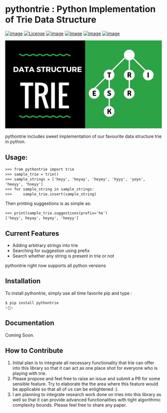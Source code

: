 pythontrie : Python Implementation of Trie Data Structure
==========================

[![image](https://travis-ci.org/pranavgupta1234/pythontrie.svg?branch=master)](https://github.com/pranavgupta1234/ptrie/issues)
[![License](https://img.shields.io/badge/License-Apache%202.0-blue.svg)](https://opensource.org/licenses/Apache-2.0)
[![image](https://img.shields.io/pypi/v/pythontrie.svg?label=pythontrie)](https://pypi.org/project/pythontrie/)
[![image](https://img.shields.io/pypi/pyversions/pythontrie.svg)](https://pypi.org/project/pythontrie/)
[![image](https://img.shields.io/github/issues/pranavgupta1234/pythontrie.svg)](https://github.com/pranavgupta1234/pythontrie/issues)
[![image](https://img.shields.io/github/issues-pr/pranavgupta1234/pythontrie.svg)](https://github.com/pranavgupta1234/pythontrie/pulls)


![image](https://github.com/pranavgupta1234/ptrie/blob/master/img/trie.jpg)

pythontrie includes sweet implementation of our favourite data structure trie in python.

Usage:
------

``` {.sourceCode .python}
>>> from pythontrie import trie
>>> sample_trie = trie()
>>> sample_strings = ['heyy', 'heyay', 'heyey', 'hyyy', 'yoyo', 'heeyy', 'hoeyy']
>>> for sample_string in sample_strings:
>>>     sample_trie.insert(sample_string)
```

Then printing suggestions is as simple as:

```
>>> print(sample_trie.suggestions(prefix='he')
['heyy', heyay', heyey', 'heeyy']

```


Current Features
---------------

- Adding arbitrary strings into trie
- Searching for suggestion using prefix
- Search whether any string is present in trie or not

pythontrie right now supports all python versions

Installation
------------

To install pythontrie, simply use all time favorite pip and type :

``` {.sourceCode .bash}
$ pip install pythontrie
✨🍰✨
```

Documentation
-------------
Coming Soon.


How to Contribute
-----------------

1.  Initial plan is to integrate all necessary functionality that trie can offer into this library so that it can act as 
    one place shot for everyone who is playing with trie.
2.  Please propose and feel free to raise an issue and submit a PR for some sensible feature. Try to elaborate the
    the area where this feature would be applicable so that all of us can be enlightened :).
3.  I am planning to integrate research work done on tries into this library as well so that it can provide advanced functionalities
    with tight algorithmic complexity bounds. Please feel free to share any paper.